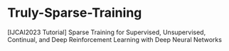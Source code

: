 # Truly-Sparse-Training
[IJCAI2023 Tutorial] Sparse Training for Supervised, Unsupervised, Continual, and Deep Reinforcement Learning with Deep Neural Networks
